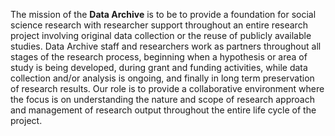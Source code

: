 The mission of the **Data Archive** is to be to provide a foundation for social science research with researcher support throughout an entire research project involving original data collection or the reuse of publicly available studies. Data Archive staff and researchers work as partners throughout all stages of the research process, beginning when a hypothesis or area of study is being developed, during grant and funding activities, while data collection and/or analysis is ongoing, and finally in long term preservation of research results. Our role is to provide a collaborative environment where the focus is on understanding the nature and scope of research approach and management of research output throughout the entire life cycle of the project.
